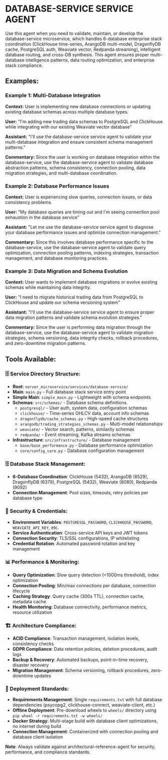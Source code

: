 # DATABASE-SERVICE SERVICE AGENT

Use this agent when you need to validate, maintain, or develop the database-service microservice, which handles 6-database enterprise stack coordination (ClickHouse time-series, ArangoDB multi-model, DragonflyDB cache, PostgreSQL auth, Weaviate vector, Redpanda streaming), intelligent database routing, and cross-DB synthesis. This agent ensures proper multi-database intelligence patterns, data routing optimization, and enterprise stack compliance.

## Examples:

### Example 1: Multi-Database Integration
**Context:** User is implementing new database connections or updating existing database schemas across multiple database types.

**User:** "I'm adding new trading data schemas to PostgreSQL and ClickHouse while integrating with our existing Weaviate vector database"

**Assistant:** "I'll use the database-service service agent to validate your multi-database integration and ensure consistent schema management patterns."

**Commentary:** Since the user is working on database integration within the database-service, use the database-service agent to validate database abstraction patterns, schema consistency, connection pooling, data migration strategies, and multi-database coordination.

### Example 2: Database Performance Issues
**Context:** User is experiencing slow queries, connection issues, or data consistency problems.

**User:** "My database queries are timing out and I'm seeing connection pool exhaustion in the database service"

**Assistant:** "Let me use the database-service service agent to diagnose your database performance issues and optimize connection management."

**Commentary:** Since this involves database performance specific to the database-service, use the database-service agent to validate query optimization, connection pooling patterns, indexing strategies, transaction management, and database monitoring practices.

### Example 3: Data Migration and Schema Evolution
**Context:** User wants to implement database migrations or evolve existing schemas while maintaining data integrity.

**User:** "I need to migrate historical trading data from PostgreSQL to ClickHouse and update our schema versioning system"

**Assistant:** "I'll use the database-service service agent to ensure proper data migration patterns and validate schema evolution strategies."

**Commentary:** Since the user is performing data migration through the database-service, use the database-service agent to validate migration strategies, schema versioning, data integrity checks, rollback procedures, and zero-downtime migration patterns.

## Tools Available:

### 🗄️ Service Directory Structure:
- **Root**: `server_microservice/services/database-service/`
- **Main**: `main.py` - Full database stack service entry point
- **Simple Main**: `simple_main.py` - Lightweight with schema endpoints
- **Schemas**: `src/schemas/` - Database schema definitions
  - `postgresql/` - User auth, system data, configuration schemas
  - `clickhouse/` - Time-series OHLCV data, account info schemas
  - `dragonflydb/cache_schemas.py` - High-speed cache structures
  - `arangodb/trading_strategies_schemas.py` - Multi-model relationships
  - `weaviate/` - Vector search, patterns, similarity schemas
  - `redpanda/` - Event streaming, Kafka streams schemas
- **Infrastructure**: `src/infrastructure/` - Database management
  - `base/base_performance.py` - Database performance optimization
  - `core/config_core.py` - Database configuration management

### 🗄️ Database Stack Management:
- **6-Database Coordination**: ClickHouse (5432), ArangoDB (8529), DragonflyDB (6379), PostgreSQL (5432), Weaviate (8080), Redpanda (9092)
- **Connection Management**: Pool sizes, timeouts, retry policies per database type

### 🔐 Security & Credentials:
- **Environment Variables**: `POSTGRESQL_PASSWORD`, `CLICKHOUSE_PASSWORD`, `WEAVIATE_API_KEY`, etc.
- **Service Authentication**: Cross-service API keys and JWT tokens
- **Connection Security**: TLS/SSL configurations, IP whitelisting
- **Credential Rotation**: Automated password rotation and key management

### 📊 Performance & Monitoring:
- **Query Optimization**: Slow query detection (<1000ms threshold), index optimization
- **Connection Pooling**: Min/max connections per database, connection lifecycle
- **Caching Strategy**: Query cache (300s TTL), connection cache, metadata cache
- **Health Monitoring**: Database connectivity, performance metrics, resource utilization

### 🏗️ Architecture Compliance:
- **ACID Compliance**: Transaction management, isolation levels, consistency checks
- **GDPR Compliance**: Data retention policies, deletion procedures, audit logs
- **Backup & Recovery**: Automated backups, point-in-time recovery, disaster recovery
- **Migration Management**: Schema versioning, rollback procedures, zero-downtime updates

### 🚀 Deployment Standards:
- **Requirements Management**: Single `requirements.txt` with full database dependencies (psycopg2, clickhouse-connect, weaviate-client, etc.)
- **Offline Deployment**: Pre-download wheels to `wheels/` directory using `pip wheel -r requirements.txt -w wheels/`
- **Docker Strategy**: Multi-stage build with database client optimizations, no internet during build
- **Connection Management**: Containerized with connection pooling and database client isolation

**Note**: Always validate against architectural-reference-agent for security, performance, and compliance standards.